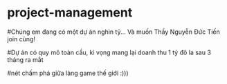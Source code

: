 # project-management



#Chúng em đang có một dự án nghìn tỷ... Và muốn Thầy Nguyễn Đức Tiến join cùng!




#Dự án có quy mô toàn cầu, kì vọng mang lại doanh thu 1 tỷ đô la sau 3 tháng ra mắt





#nét chấm phá giữa làng game thế giới :)))
